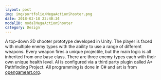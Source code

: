 ```yaml
---
layout: post
img: img/portfolio/MegaActionShooter.png
date: 2018-02-18 22:40:34
modalID: modalMegaActionShooter
category: Design
---
```

A top-down 2D shooter prototype developed in Unity. The player is faced with multiple enemy types with the ability to use a range of different weapons. Every weapon fires a unique projectile, but the main logic is all inherited from one base class. There are three enemy types each with their own unique health level. AI is configured via a third party plugin called A* Pathfinding Project. All programming is done in C# and art is from <a href="http://www.opengameart.org">opengameart.org</a>.



